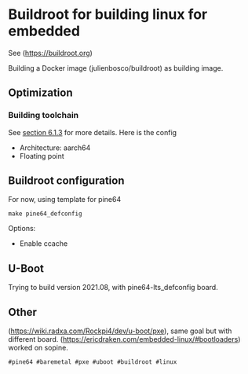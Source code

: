 #  Buildroot for building linux for embedded

See (https://buildroot.org)

Building a Docker image (julienbosco/buildroot) as building image.

## Optimization

### Building toolchain

See [section 6.1.3](https://buildroot.org/downloads/manual/manual.html#_cross_compilation_toolchain) for more details. Here is the config

* Architecture: aarch64
* Floating point

## Buildroot configuration

For now, using template for pine64

    make pine64_defconfig

Options:

* Enable ccache

## U-Boot

Trying to build version 2021.08, with pine64-lts_defconfig board.

## Other

(https://wiki.radxa.com/Rockpi4/dev/u-boot/pxe), same goal but with different board.
(https://ericdraken.com/embedded-linux/#bootloaders) worked on sopine.

    #pine64 #baremetal #pxe #uboot #buildroot #linux

